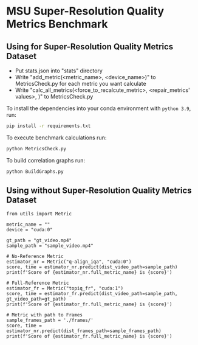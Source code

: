 # MSU Super-Resolution Quality Metrics Benchmark

## Using for Super-Resolution Quality Metrics Dataset
* Put stats.json into "stats" directory
* Write "add_metric(<metric_name>, <device_name>)" to MetricsCheck.py for each metric you want calculate
* Write "calc_all_metrics(<force_to_recalcute_metric>, <repair_metrics' values>, <list of datasets>)" to MetricsCheck.py

To install the dependencies into your conda environment with `python 3.9`, run:
```bash
pip install -r requirements.txt
```

To execute benchmark calculations run:
```bash
python MetricsCheck.py
```

To build correlation graphs run:
```bash
python BuildGraphs.py
```

## Using without Super-Resolution Quality Metrics Dataset

```python3
from utils import Metric

metric_name = ""
device = "cuda:0"

gt_path = "gt_video.mp4"
sample_path = "sample_video.mp4"

# No-Reference Metric
estimator_nr = Metric("q-align_iqa", "cuda:0")
score, time = estimator_nr.predict(dist_video_path=sample_path)
print(f'Score of {estimator_nr.full_metric_name} is {score}')

# Full-Reference Metric
estimator_fr = Metric("topiq_fr", "cuda:1")
score, time = estimator_fr.predict(dist_video_path=sample_path, gt_video_path=gt_path)
print(f'Score of {estimator_fr.full_metric_name} is {score}')

# Metric with path to Frames
sample_frames_path = './frames/'
score, time = estimator_nr.predict(dist_frames_path=sample_frames_path)
print(f'Score of {estimator_fr.full_metric_name} is {score}')
```

